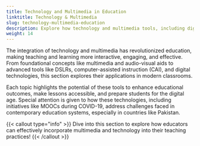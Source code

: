 ```yaml
---
title: Technology and Multimedia in Education
linktitle: Technology & Multimedia
slug: technology-multimedia-education
description: Explore how technology and multimedia tools, including digital devices, CAI, DSLRs, and MOOCs, are transforming education in dynamic and interactive ways.
weight: 14
---
```


The integration of technology and multimedia has revolutionized education, making teaching and learning more interactive, engaging, and effective. From foundational concepts like multimedia and audio-visual aids to advanced tools like DSLRs, computer-assisted instruction (CAI), and digital technologies, this section explores their applications in modern classrooms.

Each topic highlights the potential of these tools to enhance educational outcomes, make lessons accessible, and prepare students for the digital age. Special attention is given to how these technologies, including initiatives like MOOCs during COVID-19, address challenges faced in contemporary education systems, especially in countries like Pakistan.

{{< callout type="info" >}}
Dive into this section to explore how educators can effectively incorporate multimedia and technology into their teaching practices!
{{< /callout >}}


